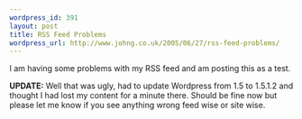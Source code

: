 ```yaml
--- 
wordpress_id: 391
layout: post
title: RSS Feed Problems
wordpress_url: http://www.johng.co.uk/2005/06/27/rss-feed-problems/
---
```

I am having some problems with my RSS feed and am posting this as a test.

**UPDATE:** Well that was ugly, had to update Wordpress from 1.5 to 1.5.1.2 and thought I had lost my content for a minute there. Should be fine now but please let me know if you see anything wrong feed wise or site wise.
